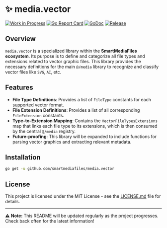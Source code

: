 # ✨ media.vector

[![Work in Progress](https://img.shields.io/badge/Status-Work%20in%20Progress-yellow)](https://shields.io)
[![Go Report Card](https://goreportcard.com/badge/github.com/SmartMediaFiles/media.vector)](https://goreportcard.com/report/github.com/SmartMediaFiles/media.vector)
[![GoDoc](https://pkg.go.dev/badge/github.com/SmartMediaFiles/media.vector)](https://pkg.go.dev/github.com/SmartMediaFiles/media.vector)
[![Release](https://img.shields.io/github/release/SmartMediaFiles/media.vector.svg?style=flat)](https://github.com/SmartMediaFiles/media.vector/releases)

## Overview

`media.vector` is a specialized library within the **SmartMediaFiles ecosystem**. Its purpose is to define and categorize all file types and extensions related to vector graphic files. This library provides the necessary definitions for the main `@/media` library to recognize and classify vector files like `SVG`, `AI`, etc.

## Features

- **File Type Definitions**: Provides a list of `FileType` constants for each supported vector format.
- **File Extension Definitions**: Provides a list of all corresponding `FileExtension` constants.
- **Type-to-Extension Mapping**: Contains the `VectorFileTypesExtensions` map that links each file type to its extensions, which is then consumed by the central `@/media` registry.
- **Future-proofing**: This library will be expanded to include functions for parsing vector graphics and extracting relevant metadata.

## Installation

```bash
go get -u github.com/smartmediafiles/media.vector
```

## License

This project is licensed under the MIT License - see the [LICENSE.md](LICENSE.md) file for details.

---

⚠️ **Note:** This README will be updated regularly as the project progresses. Check back often for the latest information!
